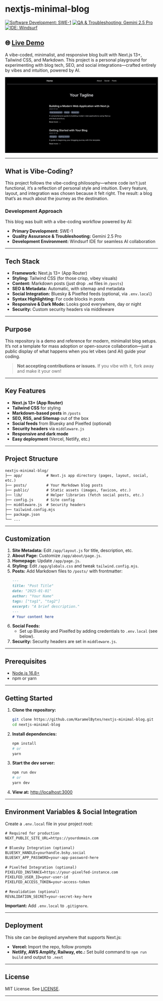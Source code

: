 # nextjs-minimal-blog

[![Software Development: SWE-1](https://img.shields.io/badge/Software%20Development-SWE--1-blue)](https://github.com/KaramelBytes/nextjs-minimal-blog)
[![QA & Troubleshooting: Gemini 2.5 Pro](https://img.shields.io/badge/QA%20%26%20Troubleshooting-Gemini%202.5%20Pro-yellow)](https://github.com/KaramelBytes/nextjs-minimal-blog)
[![IDE: Windsurf](https://img.shields.io/badge/IDE-Windsurf-green)](https://github.com/KaramelBytes/nextjs-minimal-blog)

## 🌐 [Live Demo](https://nextjs-minimal-blog.vercel.app)

A vibe-coded, minimalist, and responsive blog built with Next.js 13+, Tailwind CSS, and Markdown. This project is a personal playground for experimenting with blog tech, SEO, and social integrations—crafted entirely by vibes and intuition, powered by AI.

![Blog Screenshot](public/screenshot.png)

---

## What is Vibe-Coding?
This project follows the vibe-coding philosophy—where code isn’t just functional, it’s a reflection of personal style and intuition. Every feature, layout, and integration was chosen because it felt right. The result: a blog that’s as much about the journey as the destination.

### Development Approach
This blog was built with a vibe-coding workflow powered by AI:
- **Primary Development:** SWE-1
- **Quality Assurance & Troubleshooting:** Gemini 2.5 Pro
- **Development Environment:** Windsurf IDE for seamless AI collaboration

---

## Tech Stack
- **Framework:** Next.js 13+ (App Router)
- **Styling:** Tailwind CSS (for those crisp, vibey visuals)
- **Content:** Markdown posts (just drop `.md` files in `/posts`)
- **SEO & Metadata:** Automatic, with sitemap and metadata
- **Social Integration:** Bluesky & Pixelfed feeds (optional, via `.env.local`)
- **Syntax Highlighting:** For code blocks in posts
- **Responsive & Dark Mode:** Looks good everywhere, day or night
- **Security:** Custom security headers via middleware

---

## Purpose
This repository is a demo and reference for modern, minimalist blog setups. It’s not a template for mass adoption or open-source collaboration—just a public display of what happens when you let vibes (and AI) guide your coding.

> **Not accepting contributions or issues.** If you vibe with it, fork away and make it your own!

---

## Key Features
*   **Next.js 13+ (App Router)**
*   **Tailwind CSS** for styling
*   **Markdown-based posts** in `/posts`
*   **SEO, RSS, and Sitemap** out of the box
*   **Social feeds** from Bluesky and Pixelfed (optional)
*   **Security headers** via `middleware.js`
*   **Responsive and dark mode**
*   **Easy deployment** (Vercel, Netlify, etc.)

---

## Project Structure
```
nextjs-minimal-blog/
├── app/           # Next.js app directory (pages, layout, social, etc.)
├── posts/         # Your Markdown blog posts
├── public/        # Static assets (images, favicon, etc.)
├── lib/           # Helper libraries (fetch social posts, etc.)
├── config.js      # Site config
├── middleware.js  # Security headers
├── tailwind.config.mjs
├── package.json
└── ...
```

---

## Customization
1. **Site Metadata:** Edit `/app/layout.js` for title, description, etc.
2. **About Page:** Customize `/app/about/page.js`.
3. **Homepage:** Update `/app/page.js`.
4. **Styling:** Edit `/app/globals.css` and tweak `tailwind.config.mjs`.
5. **Posts:** Add Markdown files to `/posts/` with frontmatter:
   ```markdown
   ---
   title: "Post Title"
   date: "2025-01-01"
   author: "Your Name"
   tags: ["tag1", "tag2"]
   excerpt: "A brief description."
   ---
   # Your content here
   ```
6. **Social Feeds:**
   - Set up Bluesky and Pixelfed by adding credentials to `.env.local` (see below).
7. **Security:** Security headers are set in `middleware.js`.

---

## Prerequisites
* [Node.js 16.8+](https://nodejs.org/)
* npm or yarn

---

## Getting Started
1. **Clone the repository:**
   ```bash
   git clone https://github.com/KaramelBytes/nextjs-minimal-blog.git
   cd nextjs-minimal-blog
   ```
2. **Install dependencies:**
   ```bash
   npm install
   # or
   yarn
   ```
3. **Start the dev server:**
   ```bash
   npm run dev
   # or
   yarn dev
   ```
4. **View at:** [http://localhost:3000](http://localhost:3000)

---

## Environment Variables & Social Integration
Create a `.env.local` file in your project root:
```
# Required for production
NEXT_PUBLIC_SITE_URL=https://yourdomain.com

# Bluesky Integration (optional)
BLUESKY_HANDLE=yourhandle.bsky.social
BLUESKY_APP_PASSWORD=your-app-password-here

# Pixelfed Integration (optional)
PIXELFED_INSTANCE=https://your-pixelfed-instance.com
PIXELFED_USER_ID=your-user-id
PIXELFED_ACCESS_TOKEN=your-access-token

# Revalidation (optional)
REVALIDATION_SECRET=your-secret-key-here
```
**Important:** Add `.env.local` to `.gitignore`.

---

## Deployment
This site can be deployed anywhere that supports Next.js:
- **Vercel:** Import the repo, follow prompts
- **Netlify, AWS Amplify, Railway, etc.:** Set build command to `npm run build` and output to `.next`

---

## License
MIT License. See [LICENSE](LICENSE).

---
